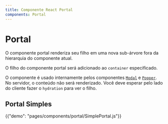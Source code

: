 ```yaml
---
title: Componente React Portal
components: Portal
---
```


# Portal

<p class="description">O componente portal renderiza seu filho em uma nova sub-árvore fora da hierarquia do componente atual.</p>

O filho do componente portal será adicionado ao `container` especificado.

O componente é usado internamente pelos componentes [`Modal`](/components/modal/) e [`Popper`](/components/popper/). No servidor, o conteúdo não será renderizado. Você deve esperar pelo lado do cliente fazer o `hydration` para ver o filho.

## Portal Simples

{{"demo": "pages/components/portal/SimplePortal.js"}}
